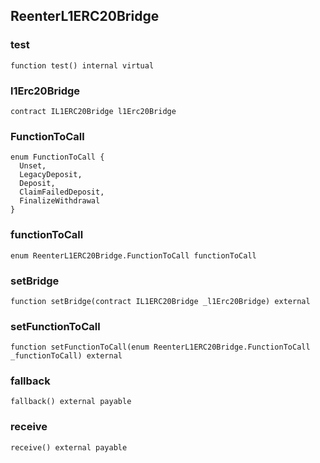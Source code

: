 ## ReenterL1ERC20Bridge

### test

```solidity
function test() internal virtual
```

### l1Erc20Bridge

```solidity
contract IL1ERC20Bridge l1Erc20Bridge
```

### FunctionToCall

```solidity
enum FunctionToCall {
  Unset,
  LegacyDeposit,
  Deposit,
  ClaimFailedDeposit,
  FinalizeWithdrawal
}
```

### functionToCall

```solidity
enum ReenterL1ERC20Bridge.FunctionToCall functionToCall
```

### setBridge

```solidity
function setBridge(contract IL1ERC20Bridge _l1Erc20Bridge) external
```

### setFunctionToCall

```solidity
function setFunctionToCall(enum ReenterL1ERC20Bridge.FunctionToCall _functionToCall) external
```

### fallback

```solidity
fallback() external payable
```

### receive

```solidity
receive() external payable
```

